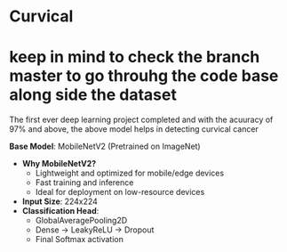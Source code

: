 # Curvical
# keep in mind to check the branch master to go throuhg the code base along side the dataset

The first ever deep learning project completed and with the acuuracy of 97% and above, the above model helps in detecting curvical cancer

 **Base Model**: MobileNetV2 (Pretrained on ImageNet)
- **Why MobileNetV2?**
  - Lightweight and optimized for mobile/edge devices
  - Fast training and inference
  - Ideal for deployment on low-resource devices
- **Input Size**: 224x224
- **Classification Head**:
  - GlobalAveragePooling2D
  - Dense → LeakyReLU → Dropout
  - Final Softmax activation
